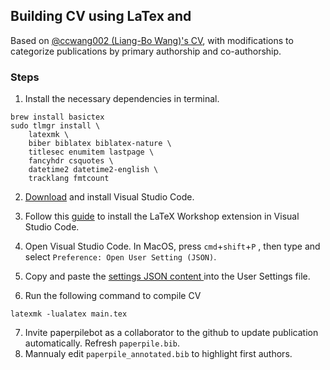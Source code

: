 ## Building CV using LaTex and 
Based on [@ccwang002 (Liang-Bo Wang)'s CV](https://github.com/ccwang002/cv/tree/master), with modifications to categorize publications by primary authorship and co-authorship.

### Steps
1. Install the necessary dependencies in terminal.
```
brew install basictex
sudo tlmgr install \
    latexmk \
    biber biblatex biblatex-nature \
    titlesec enumitem lastpage \
    fancyhdr csquotes \
    datetime2 datetime2-english \
    tracklang fmtcount
```
2. [Download](https://code.visualstudio.com/download) and install Visual Studio Code.
3. Follow this [guide](https://mathjiajia.github.io/vscode-and-latex/) to install the LaTeX Workshop extension in Visual Studio Code.
4. Open Visual Studio Code. In MacOS, press `cmd`+`shift`+`P` , then type and select `Preference: Open User Setting (JSON)`.
5. Copy and paste the [settings JSON content ](https://raw.githubusercontent.com/ccwang002/cv/master/.vscode/settings.json) into the User Settings file.

6. Run the following command to compile CV
```
latexmk -lualatex main.tex
```

7. Invite paperpilebot as a collaborator to the github to update publication automatically. Refresh `paperpile.bib`.
8. Mannualy edit `paperpile_annotated.bib` to highlight first authors.